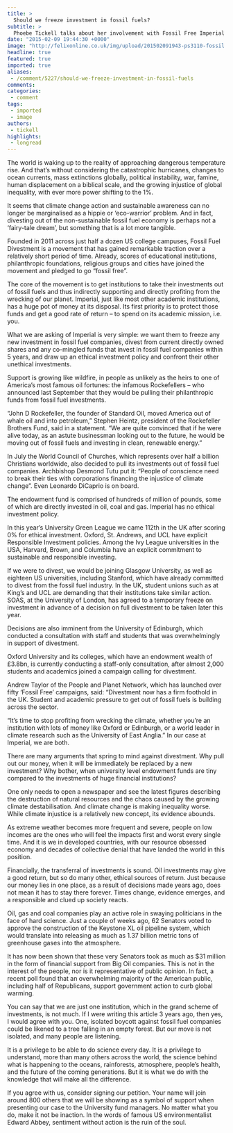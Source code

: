 ```yaml
---
title: >
  Should we freeze investment in fossil fuels?
subtitle: >
  Phoebe Tickell talks about her involvement with Fossil Free Imperial
date: "2015-02-09 19:44:30 +0000"
image: "http://felixonline.co.uk/img/upload/201502091943-ps3110-fossil.jpg"
headline: true
featured: true
imported: true
aliases:
 - /comment/5227/should-we-freeze-investment-in-fossil-fuels
comments:
categories:
 - comment
tags:
 - imported
 - image
authors:
 - tickell
highlights:
 - longread
---
```


The world is waking up to the reality of approaching dangerous temperature rise. And that’s without considering the catastrophic hurricanes, changes to ocean currents, mass extinctions globally, political instability, war, famine, human displacement on a biblical scale, and the growing injustice of global inequality, with ever more power shifting to the 1%.

It seems that climate change action and sustainable awareness can no longer be marginalised as a hippie or ‘eco-warrior’ problem. And in fact, divesting out of the non-sustainable fossil fuel economy is perhaps not a ‘fairy-tale dream’, but something that is a lot more tangible.

Founded in 2011 across just half a dozen US college campuses, Fossil Fuel Divestment is a movement that has gained remarkable traction over a relatively short period of time. Already, scores of educational institutions, philanthropic foundations, religious groups and cities have joined the movement and pledged to go “fossil free”.

The core of the movement is to get institutions to take their investments out of fossil fuels and thus indirectly supporting and directly profiting from the wrecking of our planet. Imperial, just like most other academic institutions, has a huge pot of money at its disposal. Its first priority is to protect those funds and get a good rate of return – to spend on its academic mission, i.e. you.

What we are asking of Imperial is very simple: we want them to freeze any new investment in fossil fuel companies, divest from current directly owned shares and any co-mingled funds that invest in fossil fuel companies within 5 years, and draw up an ethical investment policy and confront their other unethical investments.

Support is growing like wildfire, in people as unlikely as the heirs to one of America’s most famous oil fortunes: the infamous Rockefellers – who announced last September that they would be pulling their philanthropic funds from fossil fuel investments.

“John D Rockefeller, the founder of Standard Oil, moved America out of whale oil and into petroleum,” Stephen Heintz, president of the Rockefeller Brothers Fund, said in a statement. “We are quite convinced that if he were alive today, as an astute businessman looking out to the future, he would be moving out of fossil fuels and investing in clean, renewable energy.”

In July the World Council of Churches, which represents over half a billion Christians worldwide, also decided to pull its investments out of fossil fuel companies. Archbishop Desmond Tutu put it: “People of conscience need to break their ties with corporations financing the injustice of climate change”. Even Leonardo DiCaprio is on board.

The endowment fund is comprised of hundreds of million of pounds, some of which are directly invested in oil, coal and gas. Imperial has no ethical investment policy.

In this year’s University Green League we came 112th in the UK after scoring 0% for ethical investment. Oxford, St. Andrews, and UCL have explicit Responsible Investment policies. Among the Ivy League universities in the USA, Harvard, Brown, and Columbia have an explicit commitment to sustainable and responsible investing.

If we were to divest, we would be joining Glasgow University, as well as eighteen US universities, including Stanford, which have already committed to divest from the fossil fuel industry. In the UK, student unions such as at King’s and UCL are demanding that their institutions take similar action. SOAS, at the University of London, has agreed to a temporary freeze on investment in advance of a decision on full divestment to be taken later this year.

Decisions are also imminent from the University of Edinburgh, which conducted a consultation with staff and students that was overwhelmingly in support of divestment.

Oxford University and its colleges, which have an endowment wealth of £3.8bn, is currently conducting a staff-only consultation, after almost 2,000 students and academics joined a campaign calling for divestment.

Andrew Taylor of the People and Planet Network, which has launched over fifty ‘Fossil Free’ campaigns, said: “Divestment now has a firm foothold in the UK. Student and academic pressure to get out of fossil fuels is building across the sector.

“It’s time to stop profiting from wrecking the climate, whether you’re an institution with lots of money like Oxford or Edinburgh, or a world leader in climate research such as the University of East Anglia.” In our case at Imperial, we are both.

There are many arguments that spring to mind against divestment. Why pull out our money, when it will be immediately be replaced by a new investment? Why bother, when university level endowment funds are tiny compared to the investments of huge financial institutions?

One only needs to open a newspaper and see the latest figures describing the destruction of natural resources and the chaos caused by the growing climate destabilisation. And climate change is making inequality worse. While climate injustice is a relatively new concept, its evidence abounds.

As extreme weather becomes more frequent and severe, people on low incomes are the ones who will feel the impacts first and worst every single time. And it is we in developed countries, with our resource obsessed economy and decades of collective denial that have landed the world in this position.

Financially, the transferral of investments is sound. Oil investments may give a good return, but so do many other, ethical sources of return. Just because our money lies in one place, as a result of decisions made years ago, does not mean it has to stay there forever. Times change, evidence emerges, and a responsible and clued up society reacts.

Oil, gas and coal companies play an active role in swaying politicians in the face of hard science. Just a couple of weeks ago, 62 Senators voted to approve the construction of the Keystone XL oil pipeline system, which would translate into releasing as much as 1.37 billion metric tons of greenhouse gases into the atmosphere.

It has now been shown that these very Senators took as much as $31 million in the form of financial support from Big Oil companies. This is not in the interest of the people, nor is it representative of public opinion. In fact, a recent poll found that an overwhelming majority of the American public, including half of Republicans, support government action to curb global warming.

You can say that we are just one institution, which in the grand scheme of investments, is not much. If I were writing this article 3 years ago, then yes, I would agree with you. One, isolated boycott against fossil fuel companies could be likened to a tree falling in an empty forest. But our move is not isolated, and many people are listening.

It is a privilege to be able to do science every day. It is a privilege to understand, more than many others across the world, the science behind what is happening to the oceans, rainforests, atmosphere, people’s health, and the future of the coming generations. But it is what we do with the knowledge that will make all the difference.

If you agree with us, consider signing our petition. Your name will join around 800 others that we will be showing as a symbol of support when presenting our case to the University fund managers. No matter what you do, make it not be inaction. In the words of famous US environmentalist Edward Abbey, sentiment without action is the ruin of the soul.

